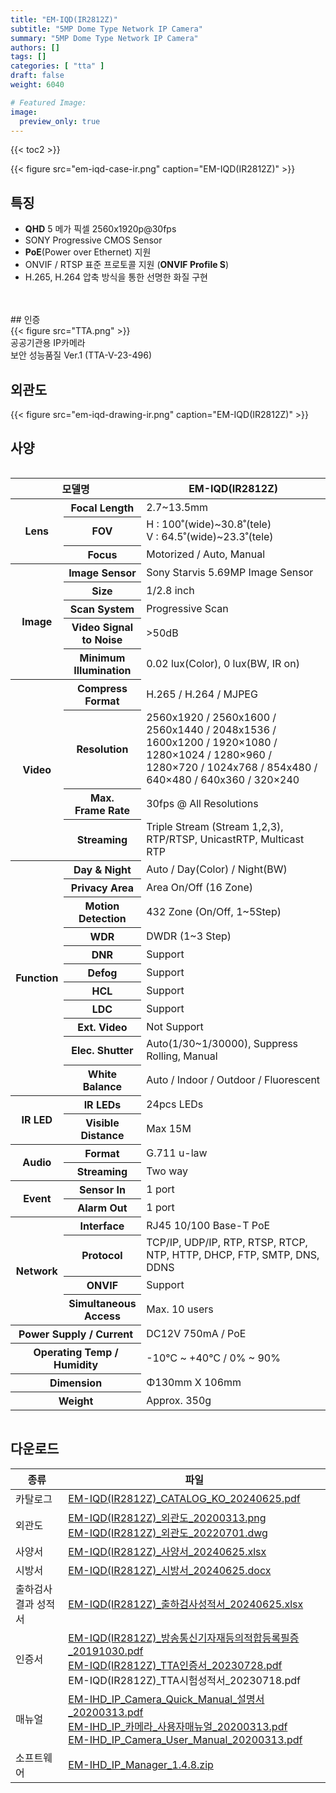 ```yaml
---
title: "EM-IQD(IR2812Z)"
subtitle: "5MP Dome Type Network IP Camera"
summary: "5MP Dome Type Network IP Camera"
authors: []
tags: []
categories: [ "tta" ]
draft: false
weight: 6040

# Featured Image:
image:
  preview_only: true
---
```


{{< toc2 >}}

<div class="container">
<div class="row justify-content-center align-items-center">

{{< figure src="em-iqd-case-ir.png" caption="EM-IQD(IR2812Z)" >}}

</div>
</div>

<div class="container">
<div class="row justify-content-center">
<div class="col-sm-6 pl-0">

## 특징

- **QHD** 5 메가 픽셀 2560x1920p@30fps
- SONY Progressive CMOS Sensor
- **PoE**(Power over Ethernet) 지원
- ONVIF / RTSP 표준 프로토콜 지원 (**ONVIF Profile S**)
- H.265, H.264 압축 방식을 통한 선명한 화질 구현
<br>
<br>
## 인증

<div class="container">
<div class="row align-items-top">
<div class="col-sm-3">
{{< figure src="TTA.png" >}} 
</div>
<div class="col-sm-8">
공공기관용 IP카메라 <br> 보안 성능품질 Ver.1 (TTA-V-23-496)
</div>
</div>
</div>

</div>

<div class="col-sm-6 pl-0">

## 외관도

{{< figure src="em-iqd-drawing-ir.png" caption="EM-IQD(IR2812Z)" >}}

</div>
</div>
</div>


## 사양

<div style="overflow-x: auto">
<table class="spec">
<thead>
<tr>
<th colspan="2">모델명</th>
<th>EM-IQD(IR2812Z)</th>
</tr>
</thead>
<tbody>
<tr>
<th rowspan="3">Lens</th>
<th>Focal Length</th>
<td>2.7~13.5mm</td>
</tr>
<tr>
<th>FOV</th>
<td>H : 100˚(wide)~30.8˚(tele)<br>V : 64.5˚(wide)~23.3˚(tele)</td>
</tr>
<tr>
<th>Focus</th>
<td>Motorized / Auto, Manual</td>
</tr>
<tr>
<th rowspan="5">Image</th>
<th>Image Sensor</th>
<td>Sony Starvis 5.69MP Image Sensor</td>
</tr>
<tr>
<th>Size</th>
<td>1/2.8 inch</td>
</tr>
<tr>
<th>Scan System</th>
<td>Progressive Scan</td>
</tr>
<tr>
<th>Video Signal<br>to Noise</th>
<td>&gt;50dB</td>
</tr>
<tr>
<th>Minimum<br>Illumination</th>
<td>0.02 lux(Color), 0 lux(BW, IR on)</td>
</tr>
<tr>
<th rowspan="4">Video</th>
<th>Compress<br>Format</th>
<td>H.265 / H.264 / MJPEG </td>
</tr>
<tr>
<th>Resolution</th>
<td>2560x1920 / 2560x1600 / 2560x1440 / 2048x1536 / 1600x1200 / 1920×1080 / 1280×1024 / 1280×960 / 1280×720 / 1024x768 / 854x480 / 640×480 / 640x360 / 320×240</td>
</tr>
<tr>
<th>Max.<br>Frame Rate</th>
<td>30fps @ All Resolutions</td>
</tr>
<tr>
<th>Streaming</th>
<td>Triple Stream (Stream 1,2,3), RTP/RTSP, UnicastRTP, Multicast RTP</td>
</tr>
<tr>
<th rowspan="11">Function</th>
<th>Day & Night</th>
<td>Auto / Day(Color) / Night(BW)</td>
</tr>
<tr>
<th>Privacy Area</th>
<td>Area On/Off (16 Zone)</td>
</tr>
<tr>
<th>Motion<br>Detection</th>
<td>432 Zone (On/Off, 1~5Step)</td>
</tr>
<tr>
<th>WDR</th>
<td>DWDR (1~3 Step)</td>
</tr>
<tr>
<th>DNR</th>
<td>Support</td>
</tr>
<tr>
<th>Defog</th>
<td>Support</td>
</tr>
<tr>
<th>HCL</th>
<td>Support</td>
</tr>
<tr>
<th>LDC</th>
<td>Support</td>
</tr>
<tr>
<th>Ext. Video</th>
<td>Not Support</td>
</tr>
<tr>
<th>Elec. Shutter</th>
<td>Auto(1/30~1/30000), Suppress Rolling, Manual</td>
</tr>
<tr>
<th>White Balance</th>
<td>Auto / Indoor / Outdoor / Fluorescent</td>
</tr>
<tr>
<th rowspan="2">IR LED</th>
<th>IR LEDs</th>
<td>24pcs LEDs</td>
</tr>
<tr>
<th>Visible<br>Distance</th>
<td>Max 15M</td>
</tr>
<tr>
<th rowspan="2">Audio</th>
<th>Format</th>
<td>G.711 u-law</td>
</tr>
<tr>
<th>Streaming</th>
<td>Two way</td>
</tr>
<tr>
<th rowspan="2">Event</th>
<th>Sensor In</th>
<td>1 port</td>
</tr>
<tr>
<th>Alarm Out</th>
<td>1 port</td>
</tr>
<tr>
<th rowspan="4">Network</th>
<th>Interface</th>
<td>RJ45 10/100 Base-T PoE </td>
</tr>
<tr>
<th>Protocol</th>
<td>TCP/IP, UDP/IP, RTP, RTSP, RTCP, NTP, HTTP, DHCP, FTP, SMTP, DNS, DDNS</td>
</tr>
<tr>
<th>ONVIF</th>
<td>Support</td>
</tr>
<tr>
<th>Simultaneous<br>Access</th>
<td>Max. 10 users</td>
</tr>
<tr>
<th colspan="2">Power Supply / Current</th>
<td>DC12V 750mA / PoE</td>
</tr>
<tr>
<th colspan="2">Operating Temp / Humidity</th>
<td>-10℃ ~ +40℃ / 0% ~ 90%</td>
</tr>
<tr>
<th colspan="2">Dimension</th>
<td>Φ130mm X 106mm</td>
</tr>
<tr>
<th colspan="2">Weight</th>
<td>Approx. 350g</td>
</tr>
</tbody>
</table>
</div>

## 다운로드

종류 | 파일
---- | ----
카탈로그 | [EM-IQD(IR2812Z)_CATALOG_KO_20240625.pdf](https://www.emstone.com/data/sales/ko/EM-IQD(IR2812Z)_CATALOG_KO_20240625.pdf)
외관도 | [EM-IQD(IR2812Z)_외관도_20200313.png](https://www.emstone.com/data/sales/ko/EM-IQD(IR2812Z)_외관도_20200313.png)<br>[EM-IQD(IR2812Z)_외관도_20220701.dwg](https://www.emstone.com/data/sales/ko/EM-IQD(IR2812Z)_외관도_20220701.dwg)
사양서 | [EM-IQD(IR2812Z)_사양서_20240625.xlsx](https://www.emstone.com/data/sales/ko/EM-IQD(IR2812Z)_사양서_20240625.xlsx)
시방서 |[EM-IQD(IR2812Z)_시방서_20240625.docx](https://www.emstone.com/data/sales/ko/EM-IQD(IR2812Z)_시방서_20240625.docx)
출하검사 결과 성적서 | [EM-IQD(IR2812Z)_출하검사성적서_20240625.xlsx](https://www.emstone.com/data/sales/ko/EM-IQD(IR2812Z)_출하검사성적서_20240625.xlsx)
인증서 | [EM-IQD(IR2812Z)_방송통신기자재등의적합등록필증_20191030.pdf](https://www.emstone.com/data/sales/ko/EM-IQD(IR2812Z)_방송통신기자재등의적합등록필증_20191030.pdf)<br>[EM-IQD(IR2812Z)_TTA인증서_20230728.pdf](https://www.emstone.com/data/sales/ko/EM-IQD(IR2812Z)_TTA인증서_20230728.pdf)<br>EM-IQD(IR2812Z)_TTA시험성적서_20230718.pdf
매뉴얼 | [EM-IHD_IP_Camera_Quick_Manual_설명서_20200313.pdf](https://www.emstone.com/data/sales/ko/EM-IHD_IP_Camera_Quick_Manual_설명서_20200313.pdf)<br>[EM-IHD_IP_카메라_사용자매뉴얼_20200313.pdf](https://www.emstone.com/data/sales/ko/EM-IHD_IP_카메라_사용자매뉴얼_20200313.pdf)<br>[EM-IHD_IP_Camera_User_Manual_20200313.pdf](https://www.emstone.com/data/sales/ko/EM-IHD_IP_Camera_User_Manual_20200313.pdf)
소프트웨어 | [EM-IHD_IP_Manager_1.4.8.zip](https://www.emstone.com/data/sales/ko/EM-IHD_IP_Manager_1.4.8.zip)
